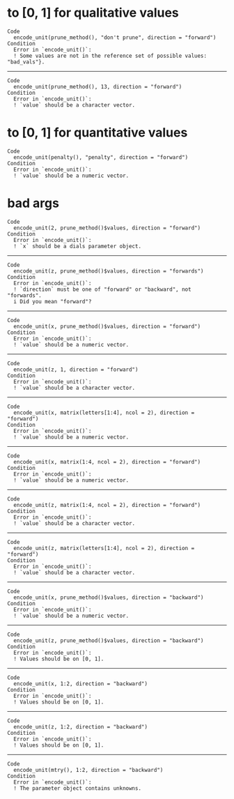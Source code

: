 # to [0, 1] for qualitative values

    Code
      encode_unit(prune_method(), "don't prune", direction = "forward")
    Condition
      Error in `encode_unit()`:
      ! Some values are not in the reference set of possible values: "bad_vals"}.

---

    Code
      encode_unit(prune_method(), 13, direction = "forward")
    Condition
      Error in `encode_unit()`:
      ! `value` should be a character vector.

# to [0, 1] for quantitative values

    Code
      encode_unit(penalty(), "penalty", direction = "forward")
    Condition
      Error in `encode_unit()`:
      ! `value` should be a numeric vector.

# bad args

    Code
      encode_unit(2, prune_method()$values, direction = "forward")
    Condition
      Error in `encode_unit()`:
      ! `x` should be a dials parameter object.

---

    Code
      encode_unit(z, prune_method()$values, direction = "forwards")
    Condition
      Error in `encode_unit()`:
      ! `direction` must be one of "forward" or "backward", not "forwards".
      i Did you mean "forward"?

---

    Code
      encode_unit(x, prune_method()$values, direction = "forward")
    Condition
      Error in `encode_unit()`:
      ! `value` should be a numeric vector.

---

    Code
      encode_unit(z, 1, direction = "forward")
    Condition
      Error in `encode_unit()`:
      ! `value` should be a character vector.

---

    Code
      encode_unit(x, matrix(letters[1:4], ncol = 2), direction = "forward")
    Condition
      Error in `encode_unit()`:
      ! `value` should be a numeric vector.

---

    Code
      encode_unit(x, matrix(1:4, ncol = 2), direction = "forward")
    Condition
      Error in `encode_unit()`:
      ! `value` should be a numeric vector.

---

    Code
      encode_unit(z, matrix(1:4, ncol = 2), direction = "forward")
    Condition
      Error in `encode_unit()`:
      ! `value` should be a character vector.

---

    Code
      encode_unit(z, matrix(letters[1:4], ncol = 2), direction = "forward")
    Condition
      Error in `encode_unit()`:
      ! `value` should be a character vector.

---

    Code
      encode_unit(x, prune_method()$values, direction = "backward")
    Condition
      Error in `encode_unit()`:
      ! `value` should be a numeric vector.

---

    Code
      encode_unit(z, prune_method()$values, direction = "backward")
    Condition
      Error in `encode_unit()`:
      ! Values should be on [0, 1].

---

    Code
      encode_unit(x, 1:2, direction = "backward")
    Condition
      Error in `encode_unit()`:
      ! Values should be on [0, 1].

---

    Code
      encode_unit(z, 1:2, direction = "backward")
    Condition
      Error in `encode_unit()`:
      ! Values should be on [0, 1].

---

    Code
      encode_unit(mtry(), 1:2, direction = "backward")
    Condition
      Error in `encode_unit()`:
      ! The parameter object contains unknowns.

